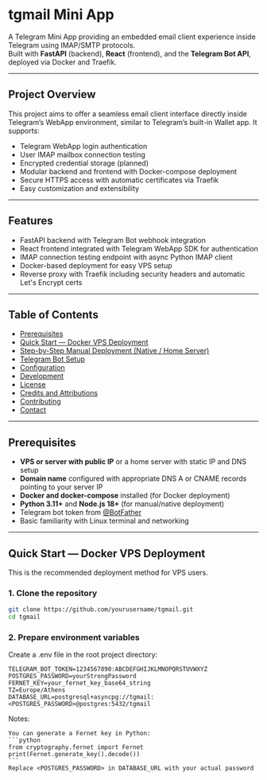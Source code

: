 # tgmail Mini App

A Telegram Mini App providing an embedded email client experience inside Telegram using IMAP/SMTP protocols.  
Built with **FastAPI** (backend), **React** (frontend), and the **Telegram Bot API**, deployed via Docker and Traefik.

---

## Project Overview

This project aims to offer a seamless email client interface directly inside Telegram’s WebApp environment, similar to Telegram’s built-in Wallet app. It supports:

- Telegram WebApp login authentication  
- User IMAP mailbox connection testing  
- Encrypted credential storage (planned)  
- Modular backend and frontend with Docker-compose deployment  
- Secure HTTPS access with automatic certificates via Traefik  
- Easy customization and extensibility  

---

## Features

- FastAPI backend with Telegram Bot webhook integration  
- React frontend integrated with Telegram WebApp SDK for authentication  
- IMAP connection testing endpoint with async Python IMAP client  
- Docker-based deployment for easy VPS setup  
- Reverse proxy with Traefik including security headers and automatic Let's Encrypt certs  

---

## Table of Contents

- [Prerequisites](#prerequisites)  
- [Quick Start — Docker VPS Deployment](#quick-start--docker-vps-deployment)  
- [Step-by-Step Manual Deployment (Native / Home Server)](#step-by-step-manual-deployment-native--home-server)  
- [Telegram Bot Setup](#telegram-bot-setup)  
- [Configuration](#configuration)  
- [Development](#development)  
- [License](#license)  
- [Credits and Attributions](#credits-and-attributions)  
- [Contributing](#contributing)  
- [Contact](#contact)  

---

## Prerequisites

- **VPS or server with public IP** or a home server with static IP and DNS setup  
- **Domain name** configured with appropriate DNS A or CNAME records pointing to your server IP  
- **Docker and docker-compose** installed (for Docker deployment)  
- **Python 3.11+** and **Node.js 18+** (for manual/native deployment)  
- Telegram bot token from [@BotFather](https://t.me/BotFather)  
- Basic familiarity with Linux terminal and networking  

---

## Quick Start — Docker VPS Deployment

This is the recommended deployment method for VPS users.

### 1. Clone the repository

```bash
git clone https://github.com/yourusername/tgmail.git
cd tgmail
```

### 2. Prepare environment variables

Create a .env file in the root project directory:

```.env
TELEGRAM_BOT_TOKEN=1234567890:ABCDEFGHIJKLMNOPQRSTUVWXYZ
POSTGRES_PASSWORD=yourStrongPassword
FERNET_KEY=your_fernet_key_base64_string
TZ=Europe/Athens
DATABASE_URL=postgresql+asyncpg://tgmail:<POSTGRES_PASSWORD>@postgres:5432/tgmail
```

Notes:

    You can generate a Fernet key in Python:
    ```python
    from cryptography.fernet import Fernet
    print(Fernet.generate_key().decode())
    ```
    Replace <POSTGRES_PASSWORD> in DATABASE_URL with your actual password

